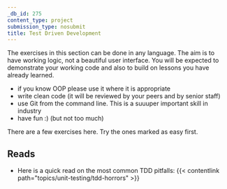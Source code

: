 ```yaml
---
_db_id: 275
content_type: project
submission_type: nosubmit
title: Test Driven Development
---
```


The exercises in this section can be done in any language. The aim is to have working logic, not a beautiful user interface. You will be expected to demonstrate your working code and also to build on lessons you have already learned.

- if you know OOP please use it where it is appropriate
- write clean code (it will be reviewed by your peers and by senior staff)
- use Git from the command line. This is a suuuper important skill in industry
- have fun :) (but not too much)

There are a few exercises here. Try the ones marked as easy first.

## Reads

- Here is a quick read on the most common TDD pitfalls: {{< contentlink path="topics/unit-testing/tdd-horrors" >}}
